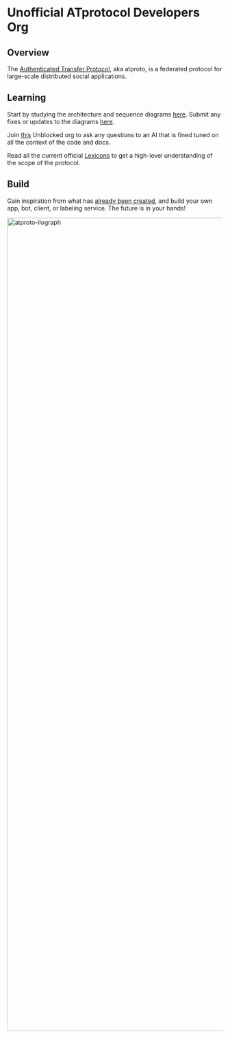 # Unofficial ATprotocol Developers Org

## Overview

The [Authenticated Transfer Protocol](https://atproto.com), aka atproto, is a federated protocol for large-scale distributed social applications.

## Learning

Start by studying the architecture and sequence diagrams [here](https://app.ilograph.com/@mikestaub/atprotocol%2520overview/Protocol%2520Overview). Submit any fixes or updates to the diagrams [here](https://gist.github.com/mikestaub/376df1f574abab64bf4a0778d3a75b31).


Join [this](https://getunblocked.com/team/c63445dc-8a2b-4812-b3e3-ccdb7550b46e/invite/764b7af8-c7ef-4219-80a7-97129de8faba) Unblocked org to ask any questions to an AI that is fined tuned on all the context of the code and docs.

Read all the current official [Lexicons](https://rdmurphy.github.io/atproto-openapi-types/) to get a high-level understanding of the scope of the protocol.

## Build

Gain inspiration from what has [already been created](https://github.com/atproto-developers/awesome-bluesky), and build your own app, bot, client, or labeling service. The future is in your hands!

[<img width="1898" alt="atproto-ilograph" src="https://github.com/user-attachments/assets/9211dfd4-2ea1-4458-aa27-e10560b19754">](https://app.ilograph.com/@mikestaub/atprotocol%2520overview/Protocol%2520Overview)


